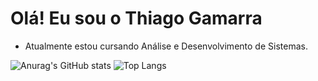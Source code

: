 #  Olá! Eu sou o Thiago Gamarra
- Atualmente estou cursando Análise e Desenvolvimento de Sistemas.
  
![Anurag's GitHub stats](https://github-readme-stats.vercel.app/api?username=69Faker&rank_icon=github&theme=vision-friendly-dark&hide=prs,contribs)
![Top Langs](https://github-readme-stats.vercel.app/api/top-langs/?username=69Faker&layout=compact&theme=vision-friendly-dark)
